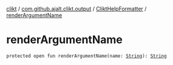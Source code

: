 [clikt](../../index.md) / [com.github.ajalt.clikt.output](../index.md) / [CliktHelpFormatter](index.md) / [renderArgumentName](./render-argument-name.md)

# renderArgumentName

`protected open fun renderArgumentName(name: `[`String`](https://kotlinlang.org/api/latest/jvm/stdlib/kotlin/-string/index.html)`): `[`String`](https://kotlinlang.org/api/latest/jvm/stdlib/kotlin/-string/index.html)